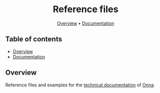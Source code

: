 <!-- Here build and CI badges -->

<div align="center">

# Reference files

[Overview](#overview)
•
[Documentation](htps://developers.onna.com)

</div>

<!-- TABLE OF CONTENTS -->
## Table of contents

- [Overview](#overview)
- [Documentation](https://developers.onna.com)

## Overview

Reference files and examples for the [technical documentation](https://developers.onna.com) of [Onna](https://onna.com "Link to onna.com").
